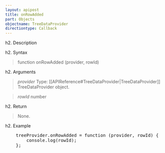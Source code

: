 ```yaml
---
layout: apipost
title: onRowAdded
part: Objects
objectname: TreeDataProvider
directiontype: Callback
---
```


h2. Description

> 

h2. Syntax

> function onRowAdded (provider, rowId)

h2. Arguments

> *provider*
> Type: [[APIReference#TreeDataProvider|TreeDataProvider]]
> TreeDataProvider object.

> *rowId*
> number
> 

h2. Return

> None.

h2. Example

<pre type="code">
    treeProvider.onRowAdded = function (provider, rowId) {
        console.log(rowId);
    };
</pre>

